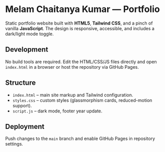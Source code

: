 # Melam Chaitanya Kumar — Portfolio

Static portfolio website built with **HTML5**, **Tailwind CSS**, and a pinch of vanilla **JavaScript**.
The design is responsive, accessible, and includes a dark/light mode toggle.

## Development
No build tools are required. Edit the HTML/CSS/JS files directly and open `index.html` in a browser or host the repository via GitHub Pages.

## Structure
- `index.html` – main site markup and Tailwind configuration.
- `styles.css` – custom styles (glassmorphism cards, reduced-motion support).
- `script.js` – dark mode, footer year update.

## Deployment
Push changes to the `main` branch and enable GitHub Pages in repository settings.
